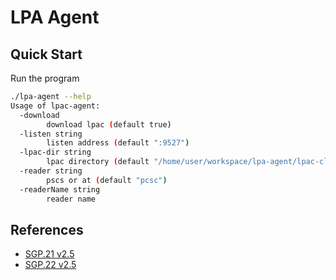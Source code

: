 # LPA Agent

## Quick Start
Run the program

```bash
./lpa-agent --help
Usage of lpac-agent:
  -download
        download lpac (default true)
  -listen string
        listen address (default ":9527")
  -lpac-dir string
        lpac directory (default "/home/user/workspace/lpa-agent/lpac-cli")
  -reader string
        pscs or at (default "pcsc")
  -readerName string
        reader name
```

## References

- [SGP.21 v2.5](https://www.gsma.com/esim/resources/sgp-21-v2-5/)
- [SGP.22 v2.5](https://www.gsma.com/esim/resources/sgp-22-v2-5/)

